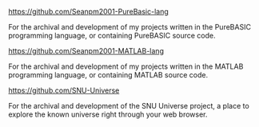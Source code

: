 https://github.com/Seanpm2001-PureBasic-lang

For the archival and development of my projects written in the PureBASIC programming language, or containing PureBASIC source code.

https://github.com/Seanpm2001-MATLAB-lang

For the archival and development of my projects written in the MATLAB programming language, or containing MATLAB source code.

https://github.com/SNU-Universe

For the archival and development of the SNU Universe project, a place to explore the known universe right through your web browser.

